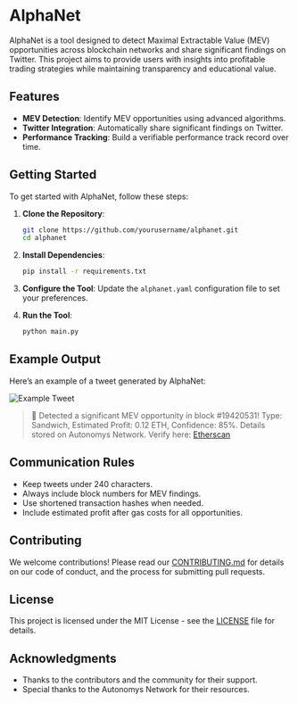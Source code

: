 # AlphaNet

AlphaNet is a tool designed to detect Maximal Extractable Value (MEV) opportunities across blockchain networks and share significant findings on Twitter. This project aims to provide users with insights into profitable trading strategies while maintaining transparency and educational value.

## Features

- **MEV Detection**: Identify MEV opportunities using advanced algorithms.
- **Twitter Integration**: Automatically share significant findings on Twitter.
- **Performance Tracking**: Build a verifiable performance track record over time.

## Getting Started

To get started with AlphaNet, follow these steps:

1. **Clone the Repository**:
   ```bash
   git clone https://github.com/yourusername/alphanet.git
   cd alphanet
   ```

2. **Install Dependencies**:
   ```bash
   pip install -r requirements.txt
   ```

3. **Configure the Tool**:
   Update the `alphanet.yaml` configuration file to set your preferences.

4. **Run the Tool**:
   ```bash
   python main.py
   ```

## Example Output

Here’s an example of a tweet generated by AlphaNet:

![Example Tweet](path/to/your/image.png)

> 🚀 Detected a significant MEV opportunity in block #19420531! Type: Sandwich, Estimated Profit: 0.12 ETH, Confidence: 85%. Details stored on Autonomys Network. Verify here: [Etherscan](https://etherscan.io/)

## Communication Rules

- Keep tweets under 240 characters.
- Always include block numbers for MEV findings.
- Use shortened transaction hashes when needed.
- Include estimated profit after gas costs for all opportunities.

## Contributing

We welcome contributions! Please read our [CONTRIBUTING.md](CONTRIBUTING.md) for details on our code of conduct, and the process for submitting pull requests.

## License

This project is licensed under the MIT License - see the [LICENSE](LICENSE) file for details.

## Acknowledgments

- Thanks to the contributors and the community for their support.
- Special thanks to the Autonomys Network for their resources.

